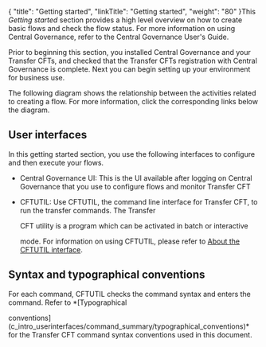 {
    "title": "Getting started",
    "linkTitle": "Getting started",
    "weight": "80"
}This *Getting started* section provides a high level overview on how to create basic flows and check the flow status. For more information on using Central Governance, refer to the Central Governance User's Guide.

Prior to beginning this section, you installed Central Governance and your Transfer CFTs, and checked that the Transfer CFTs registration with Central Governance is complete. Next you can begin setting up your environment for business use.

The following diagram shows the relationship between the activities related to creating a flow. For more information, click the corresponding links below the diagram.

## User interfaces

In this getting started section, you use the following interfaces to configure and then execute your flows.

-   Central Governance UI: This is the UI available after logging on Central Governance that you use to configure flows and monitor Transfer CFT
-   CFTUTIL: Use CFTUTIL, the command line interface for Transfer CFT, to run the transfer commands. The Transfer
    CFT utility is a program which can be activated in batch or interactive
    mode. For information on using CFTUTIL, please refer to [About the CFTUTIL interface](c_intro_userinterfaces/about_cftutil).

## Syntax and typographical conventions

For each command, CFTUTIL checks the command syntax and enters the command. Refer to *[Typographical
conventions](c_intro_userinterfaces/command_summary/typographical_conventions)* for the Transfer CFT command syntax conventions used in this document.

 
